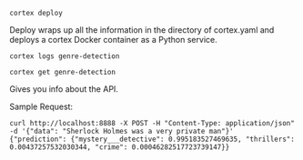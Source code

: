 `cortex deploy`

Deploy wraps up all the information in the directory of cortex.yaml and deploys a 
cortex Docker container as a Python service. 

`cortex logs genre-detection`


`cortex get genre-detection`
 
Gives you info about the API. 

Sample Request: 

```
curl http://localhost:8888 -X POST -H "Content-Type: application/json" -d '{"data": "Sherlock Holmes was a very private man"}'
{"prediction": {"mystery___detective": 0.995183527469635, "thrillers": 0.00437257532030344, "crime": 0.00046282517723739147}}
```
